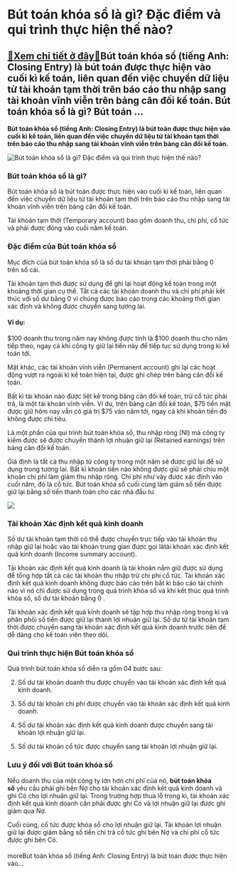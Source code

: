Bút toán khóa sổ là gì? Đặc điểm và qui trình thực hiện thế nào?
================================================================

[:gift:Xem chi tiết ở đây:gift:](https://hddtvn.com/but-toan-khoa-so-la-gi-dac-diem-va-qui-trinh-thuc-hien-the-nao/)Bút toán khóa sổ (tiếng Anh: Closing Entry) là bút toán được thực hiện vào cuối kì kế toán, liên quan đến việc chuyển dữ liệu từ tài khoản tạm thời trên báo cáo thu nhập sang tài khoản vĩnh viễn trên bảng cân đối kế toán. Bút toán khóa sổ là gì? Bút toán …
----------------------------------------------------------------------------------------------------------------------------------------------------------------------------------------------------------------------------------------------------------------

**Bút toán khóa sổ (tiếng Anh: Closing Entry) là bút toán được thực hiện vào cuối kì kế toán, liên quan đến việc chuyển dữ liệu từ tài khoản tạm thời trên báo cáo thu nhập sang tài khoản vĩnh viễn trên bảng cân đối kế toán.**


![Bút toán khóa sổ là gì? Đặc điểm và qui trình thực hiện thế nào?](https://hddtvn.com/wp-content/uploads/2021/01/oaMSnL2IEr.jpg)


### **Bút toán khóa sổ là gì?**


Bút toán khóa sổ là bút toán được thực hiện vào cuối kì kế toán, liên quan đến việc chuyển dữ liệu từ tài khoản tạm thời trên báo cáo thu nhập sang tài khoản vĩnh viễn trên bảng cân đối kế toán.


Tài khoản tạm thời (Temporary account) bao gồm doanh thu, chi phí, cổ tức và phải được đóng vào cuối năm kế toán.


### **Đặc điểm của Bút toán khóa sổ**


Mục đích của bút toán khóa sổ là số dư tài khoản tạm thời phải bằng 0 trên sổ cái.


Tài khoản tạm thời được sử dụng để ghi lại hoạt động kế toán trong một khoảng thời gian cụ thể. Tất cả các tài khoản doanh thu và chi phí phải kết thúc với số dư bằng 0 vì chúng được báo cáo trong các khoảng thời gian xác định và không được chuyển sang tương lai.


#### Ví dụ:


$100 doanh thu trong năm nay không được tính là $100 doanh thu cho năm tiếp theo, ngay cả khi công ty giữ lại tiền này để tiếp tục sử dụng trong kì kế toán tới.


Mặt khác, các tài khoản vĩnh viễn (Permanent account) ghi lại các hoạt động vượt ra ngoài kì kế toán hiện tại, được ghi chép trên bảng cân đối kế toán.


Bất kì tài khoản nào được liệt kê trong bảng cân đối kế toán, trừ cổ tức phải trả, là một tài khoản vĩnh viễn. Ví dụ, trên bảng cân đối kế toán, $75 tiền mặt được giữ hôm nay vẫn có giá trị $75 vào năm tới, ngay cả khi khoản tiền đó không được chi tiêu.


Là một phần của qui trình bút toán khóa sổ, thu nhập ròng (NI) mà công ty kiếm được sẽ được chuyển thành lợi nhuận giữ lại (Retained earnings) trên bảng cân đối kế toán.


Giả định là tất cả thu nhập từ công ty trong một năm sẽ được giữ lại để sử dụng trong tương lai. Bất kì khoản tiền nào không được giữ sẽ phải chịu một khoản chi phí làm giảm thu nhập ròng. Chi phí như vậy được xác định vào cuối năm, đó là cổ tức. Bút toán khóa sổ cuối cùng làm giảm số tiền được giữ lại bằng số tiền thanh toán cho các nhà đầu tư.


![](https://hddtvn.com/wp-content/uploads/2021/01/vXcWY3NbNM.jpg)


### **Tài khoản Xác định kết quả kinh doanh**


Số dư tài khoản tạm thời có thể được chuyển trực tiếp vào tài khoản thu nhập giữ lại hoặc vào tài khoản trung gian được gọi làtài khoản xác định kết quả kinh doanh (Income summary account).


Tài khoản xác định kết quả kinh doanh là tài khoản nắm giữ được sử dụng để tổng hợp tất cả các tài khoản thu nhập trừ chi phí cổ tức. Tài khoản xác định kết quả kinh doanh không được báo cáo trên bất kì báo cáo tài chính nào vì nó chỉ được sử dụng trong quá trình khóa sổ và khi kết thúc quá trình khóa sổ, số dư tài khoản bằng 0 .


Tài khoản xác định kết quả kinh doanh sẽ tập hợp thu nhập ròng trong kì và phân phối số tiền được giữ lại thành lợi nhuận giữ lại. Số dư từ tài khoản tạm thời được chuyển sang tài khoản xác định kết quả kinh doanh trước tiên để dễ dàng cho kế toán viên theo dõi.


### **Qui trình thực hiện Bút toán khóa sổ**


Quá trình bút toán khóa sổ diễn ra gồm 04 bước sau:




2. Số dư tài khoản doanh thu được chuyển vào tài khoản xác định kết quả kinh doanh.

4. Số dư tài khoản chi phí được chuyển vào tài khoản xác định kết quả kinh doanh.

6. Số dư tài khoản xác định kết quả kinh doanh được chuyển sang tài khoản lợi nhuận giữ lại.

8. Số dư tài khoản cổ tức được chuyển sang tài khoản lợi nhuận giữ lại.



### **Lưu ý đối với Bút toán khóa sổ**


Nếu doanh thu của một công ty lớn hơn chi phí của nó, **bút toán khóa sổ** yêu cầu phải ghi bên Nợ cho tài khoản xác định kết quả kinh doanh và ghi Có cho lợi nhuận giữ lại. Trong trường hợp thua lỗ trong kì, tài khoản xác định kết quả kinh doanh cần phải được ghi Có và lợi nhuận giữ lại được ghi giảm qua Nợ.


Cuối cùng, cổ tức được khóa sổ cho lợi nhuận giữ lại. Tài khoản lợi nhuận giữ lại được giảm bằng số tiền chi trả cổ tức ghi bên Nợ và chi phí cổ tức được ghi bên Có.


#### 


moreBút toán khóa sổ (tiếng Anh: Closing Entry) là bút toán được thực hiện vào…

